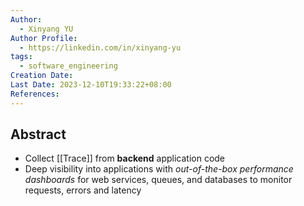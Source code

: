 ```yaml
---
Author:
  - Xinyang YU
Author Profile:
  - https://linkedin.com/in/xinyang-yu
tags:
  - software_engineering
Creation Date: 
Last Date: 2023-12-10T19:33:22+08:00
References: 
---
```

## Abstract
- Collect [[Trace]] from **backend** application code
- Deep visibility into applications with *out-of-the-box performance dashboards* for web services, queues, and databases to monitor requests, errors and latency 